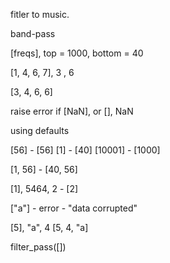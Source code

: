 fitler to music. 

band-pass

[freqs], top = 1000, bottom = 40

[1, 4, 6, 7], 3 , 6

[3, 4, 6, 6]

raise error if [NaN], or [], NaN

using defaults

[56] - [56]
[1] - [40]
[10001] - [1000]

[1, 56] - [40, 56]

[1], 5464, 2 - [2]

["a"] - error - "data corrupted"

[5], "a", 4
[5, 4, "a]

filter_pass([])